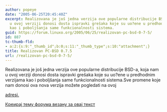 ```yaml
---
author: popeye
date: "2005-06-25T20:45:40Z"
excerpt: Realizovana je još jedna verzija ove popularne distribucije BSD-a, koja nam
  u ovoj verziji donosi dosta ispravki grešaka koje su uo?ene u predhodnim verzijama
  kao i poboljšanja same funkcionalnosti sistema.
guid: https://forum.linuxo.org/2005/06/25/realizovan-pc-bsd-0-7-5/
id: 887
tc-thumb-fld:
- a:2:{s:9:"_thumb_id";b:0;s:11:"_thumb_type";s:10:"attachment";}
title: Realizovan PC-BSD 0.7.5
url: /realizovan-pc-bsd-0-7-5/
---
```

Realizovana je još jedna verzija ove popularne distribucije BSD-a, koja nam u ovoj verziji donosi dosta ispravki grešaka koje su uo?ene u predhodnim verzijama kao i poboljšanja same funkcionalnosti sistema.<!--break-->Sve promene koje nam donosi ova nova verzija možete pogledati na ovoj 

[adresi.](http://www.pcbsd.com/?p=changelog) 

[Креирај тему форума везану за овај текст](https://linuxo.org/nova-tema-na-forumu/?se_pid=887)